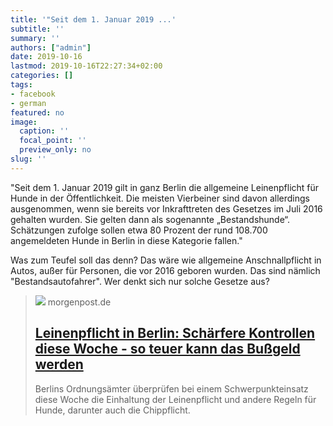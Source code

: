 ```yaml
---
title: '"Seit dem 1. Januar 2019 ...'
subtitle: ''
summary: ''
authors: ["admin"]
date: 2019-10-16
lastmod: 2019-10-16T22:27:34+02:00
categories: []
tags:
- facebook
- german
featured: no
image:
  caption: ''
  focal_point: ''
  preview_only: no
slug: ''
---
```

"Seit dem 1. Januar 2019 gilt in ganz Berlin die allgemeine
Leinenpflicht für Hunde in der Öffentlichkeit. Die meisten Vierbeiner sind davon allerdings ausgenommen, wenn sie bereits vor Inkrafttreten des Gesetzes im Juli 2016 gehalten wurden. Sie gelten dann als sogenannte „Bestandshunde“. Schätzungen zufolge sollen etwa 80 Prozent der rund 108.700
angemeldeten Hunde in Berlin in diese Kategorie fallen."

Was zum Teufel soll das denn?
Das wäre wie allgemeine Anschnallpflicht in Autos, außer für Personen, die vor 2016 geboren wurden. Das sind nämlich "Bestandsautofahrer".
Wer denkt sich nur solche Gesetze aus?
> [![](https://img.morgenpost.de/img/berlin/crop225358587/0687609079-w820-cv16_9-q85-fnov-fpi231768577-fpotr/448a098a-7fba-11e9-96e6-33da11992106.jpg)](https://www.morgenpost.de/berlin/article227354551/Hunde-in-Berlin-Kontrollen-von-Hundesteuer-und-Leinenpflicht.html)
> morgenpost.de
> ## [Leinenpflicht in Berlin: Schärfere Kontrollen diese Woche - so teuer kann das Bußgeld werden](https://www.morgenpost.de/berlin/article227354551/Hunde-in-Berlin-Kontrollen-von-Hundesteuer-und-Leinenpflicht.html)
>
>Berlins Ordnungsämter überprüfen bei einem Schwerpunkteinsatz diese Woche die Einhaltung der Leinenpflicht und andere Regeln für Hunde, darunter auch die Chippflicht.


